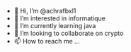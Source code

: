 - 👋 Hi, I’m @achrafbxl1
- 👀 I’m interested in informatique
- 🌱 I’m currently learning java
- 💞️ I’m looking to collaborate on crypto
- 📫 How to reach me ...

<!---
achrafbxl1/achrafbxl1 is a ✨ special ✨ repository because its `README.md` (this file) appears on your GitHub profile.
You can click the Preview link to take a look at your changes.
--->
